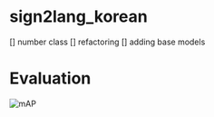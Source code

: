 # sign2lang_korean
[] number class
[] refactoring
[] adding base models

# Evaluation
![mAP](https://github.com/Cartucho/mAP)

